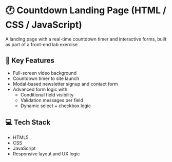 # 🕐 Countdown Landing Page (HTML / CSS / JavaScript)

A landing page with a real-time countdown timer and interactive forms, built as part of a front-end lab exercise.

## 🎯 Key Features
- Full-screen video background
- Countdown timer to site launch
- Modal-based newsletter signup and contact form
- Advanced form logic with:
  - Conditional field visibility
  - Validation messages per field
  - Dynamic select + checkbox logic

## 💻 Tech Stack
- HTML5
- CSS
- JavaScript 
- Responsive layout and UX logic
